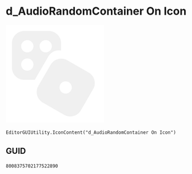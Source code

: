 # d_AudioRandomContainer On Icon
![](/img/d_AudioRandomContainer%20On%20Icon.png)

``` CSharp
EditorGUIUtility.IconContent("d_AudioRandomContainer On Icon")
```
## GUID
```
8008375702177522890
```
